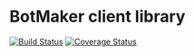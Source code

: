 # BotMaker client library

[![Build Status](https://travis-ci.com/cuenca-mx/botmaker-python.svg?branch=master)](https://travis-ci.com/cuenca-mx/botmaker-python)
[![Coverage Status](https://coveralls.io/repos/github/cuenca-mx/botmaker-python/badge.svg?branch=master)](https://coveralls.io/github/cuenca-mx/botmaker-python?branch=master)
